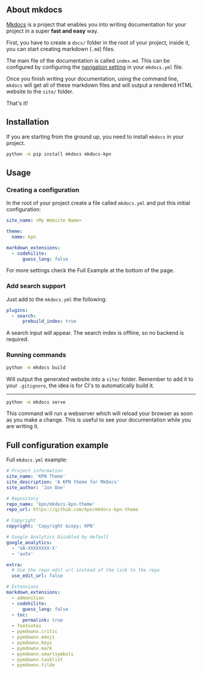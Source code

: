 ## About mkdocs

[Mkdocs][mkdocs] is a project that enables you into writing documentation for
your project in a super **fast and easy** way.

First, you have to create a `docs/` folder in the root of your project,
inside it, you can start creating markdown (`.md`) files.

The main file of the documentation is called `index.md`. This can be configured
by configuring the [navigation setting][adding-pages] in your `mkdocs.yml` file.

Once you finish writing your documentation, using the command line,
`mkdocs` will get all of these markdown files and will output a rendered
HTML website to the `site/` folder.

That's it!

## Installation

If you are starting from the ground up, you need to install `mkdocs` in your
project.

```bash
python -m pip install mkdocs mkdocs-kpn
```

## Usage

### Creating a configuration

In the root of your project create a file called `mkdocs.yml`
and put this initial configuration:

```yaml
site_name: <My Website Name>

theme:
  name: kpn

markdown_extensions:
  - codehilite:
      guess_lang: false
```

For more settings check the Full Example at the bottom of the page.

### Add search support

Just add to the `mkdocs.yml` the following:

```yaml
plugins:
  - search:
      prebuild_index: true
```

A search input will appear. The search index is offline, so no backend is required.

### Running commands

```bash
python -m mkdocs build
```

Will output the generated website into a `site/` folder. Remember to add it
to your `.gitignore`, the idea is for CI's to automatically build it.

----

```bash
python -m mkdocs serve
```

This command will run a webserver which will reload your browser as soon as you
make a change. This is useful to see your documentation while you are writing it.

## Full configuration example

Full `mkdocs.yml` example:

```yaml
# Project information
site_name: 'KPN Theme'
site_description: 'A KPN theme for MkDocs'
site_author: 'Jon Doe'

# Repository
repo_name: 'kpn/mkdocs-kpn-theme'
repo_url: https://github.com/kpn/mkdocs-kpn-theme

# Copyright
copyright: 'Copyright &copy; KPN'

# Google Analytics Disabled by default
google_analytics:
  - 'UA-XXXXXXXX-X'
  - 'auto'

extra:
  # Use the repo edit url instead of the link to the repo
  use_edit_url: false

# Extensions
markdown_extensions:
  - admonition
  - codehilite:
      guess_lang: false
  - toc:
      permalink: true
  - footnotes
  - pymdownx.critic
  - pymdownx.emoji
  - pymdownx.keys
  - pymdownx.mark
  - pymdownx.smartsymbols
  - pymdownx.tasklist
  - pymdownx.tilde
```

[mkdocs]: https://www.mkdocs.org/
[adding-pages]: https://www.mkdocs.org/#adding-pages